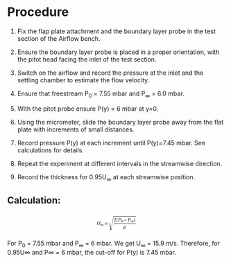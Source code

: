 # Procedure

1. Fix the flap plate attachment and the boundary layer probe in the test section of the Airflow bench. 

2. Ensure the boundary layer probe is placed in a proper orientation, with the pitot head facing the inlet of the test section.

3. Switch on the airflow and record the pressure at the inlet and the settling chamber to estimate the flow velocity. 

4. Ensure that freestream P<sub>0</sub> = 7.55 mbar and P<sub>∞</sub> = 6.0 mbar.

5. With the pitot probe ensure P(y) = 6 mbar at y=0.

6. Using the micrometer, slide the boundary layer probe away from the flat plate with increments of small distances.

7. Record pressure P(y) at each increment until P(y)=7.45 mbar. See calculations for details.

8. Repeat the experiment at different intervals in the streamwise direction.

9. Record the thickness for 0.95U<sub>∞</sub> at each streamwise position.

## Calculation:

<center>
<img src="./images/Eq9.png" style="width:20%;">
</center>

For P<sub>0</sub> = 7.55 mbar and P<sub>∞</sub> = 6 mbar. We get U<sub>∞</sub> = 15.9 m/s. Therefore, for 0.95U∞ and P∞ = 6 mbar, the cut-off for P(y) is 7.45 mbar.
